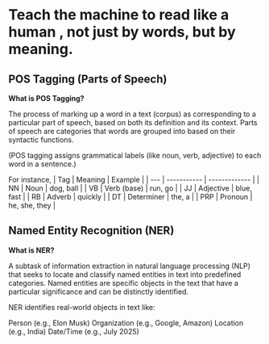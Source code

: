 # Teach the machine to read like a human , not just by words, but by meaning.
## POS Tagging (Parts of Speech)
**What is POS Tagging?**

The process of marking up a word in a text (corpus) as corresponding to a particular part of speech, based on both its definition and its context. Parts of speech are categories that words are grouped into based on their syntactic functions.

(POS tagging assigns grammatical labels (like noun, verb, adjective) to each word in a sentence.)

For instance, 
| Tag | Meaning     | Example       |
| --- | ----------- | ------------- |
| NN  | Noun        | dog, ball     |
| VB  | Verb (base) | run, go       |
| JJ  | Adjective   | blue, fast    |
| RB  | Adverb      | quickly       |
| DT  | Determiner  | the, a        |
| PRP | Pronoun     | he, she, they |

## Named Entity Recognition (NER)

**What is NER?**

A subtask of information extraction in natural language processing (NLP) that seeks to locate and classify named entities in text into predefined categories. Named entities are specific objects in the text that have a particular significance and can be distinctly identified.

NER identifies real-world objects in text like:

Person (e.g., Elon Musk)
Organization (e.g., Google, Amazon)
Location (e.g., India)
Date/Time (e.g., July 2025)
